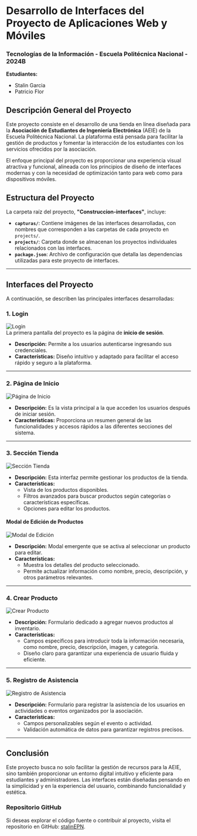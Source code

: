# Desarrollo de Interfaces del Proyecto de Aplicaciones Web y Móviles  
### Tecnologías de la Información - Escuela Politécnica Nacional - 2024B  

**Estudiantes:**  
- Stalin Garcia  
- Patricio Flor  

## **Descripción General del Proyecto**  
Este proyecto consiste en el desarrollo de una tienda en línea diseñada para la **Asociación de Estudiantes de Ingeniería Electrónica** (AEIE) de la Escuela Politécnica Nacional. La plataforma está pensada para facilitar la gestión de productos y fomentar la interacción de los estudiantes con los servicios ofrecidos por la asociación.  

El enfoque principal del proyecto es proporcionar una experiencia visual atractiva y funcional, alineada con los principios de diseño de interfaces modernas y con la necesidad de optimización tanto para web como para dispositivos móviles.

## **Estructura del Proyecto**  
La carpeta raíz del proyecto, **"Construccion-interfaces"**, incluye:  
- **`capturas/`**: Contiene imágenes de las interfaces desarrolladas, con nombres que corresponden a las carpetas de cada proyecto en `projects/`.  
- **`projects/`**: Carpeta donde se almacenan los proyectos individuales relacionados con las interfaces.  
- **`package.json`**: Archivo de configuración que detalla las dependencias utilizadas para este proyecto de interfaces.  

---

## **Interfaces del Proyecto**  
A continuación, se describen las principales interfaces desarrolladas:

### **1. Login**  
![Login](./Capturas/01-login.png )  
La primera pantalla del proyecto es la página de **inicio de sesión**.  
- **Descripción:** Permite a los usuarios autenticarse ingresando sus credenciales.  
- **Características:** Diseño intuitivo y adaptado para facilitar el acceso rápido y seguro a la plataforma.  

---

### **2. Página de Inicio**  
![Página de Inicio](./Capturas/02-inicio.png)  
- **Descripción:** Es la vista principal a la que acceden los usuarios después de iniciar sesión.  
- **Características:** Proporciona un resumen general de las funcionalidades y accesos rápidos a las diferentes secciones del sistema.  

---

### **3. Sección Tienda**  
![Sección Tienda](./Capturas/03-tienda.png)  
- **Descripción:** Esta interfaz permite gestionar los productos de la tienda.  
- **Características:**  
  - Vista de los productos disponibles.  
  - Filtros avanzados para buscar productos según categorías o características específicas.  
  - Opciones para editar los productos.  

#### **Modal de Edición de Productos**  
![Modal de Edición](./Capturas/03-tienda-modal.png)  
- **Descripción:** Modal emergente que se activa al seleccionar un producto para editar.  
- **Características:**  
  - Muestra los detalles del producto seleccionado.  
  - Permite actualizar información como nombre, precio, descripción, y otros parámetros relevantes.  

---

### **4. Crear Producto**  
![Crear Producto](./Capturas/04-crear-producto.png)  
- **Descripción:** Formulario dedicado a agregar nuevos productos al inventario.  
- **Características:**  
  - Campos específicos para introducir toda la información necesaria, como nombre, precio, descripción, imagen, y categoría.  
  - Diseño claro para garantizar una experiencia de usuario fluida y eficiente.  

---

### **5. Registro de Asistencia**  
![Registro de Asistencia](./Capturas/05-registro-asistencia.png)  
- **Descripción:** Formulario para registrar la asistencia de los usuarios en actividades o eventos organizados por la asociación.  
- **Características:**  
  - Campos personalizables según el evento o actividad.  
  - Validación automática de datos para garantizar registros precisos.  

---

## **Conclusión**  
Este proyecto busca no solo facilitar la gestión de recursos para la AEIE, sino también proporcionar un entorno digital intuitivo y eficiente para estudiantes y administradores. Las interfaces están diseñadas pensando en la simplicidad y en la experiencia del usuario, combinando funcionalidad y estética.  

### **Repositorio GitHub**  
Si deseas explorar el código fuente o contribuir al proyecto, visita el repositorio en GitHub: [stalinEPN](https://github.com/stalinEPN).  
